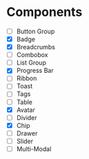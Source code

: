 # Components

- [ ] Button Group
- [x] Badge
- [x] Breadcrumbs
- [ ] Combobox
- [ ] List Group
- [x] Progress Bar
- [ ] Ribbon
- [ ] Toast
- [ ] Tags
- [ ] Table
- [x] Avatar
- [ ] Divider
- [x] Chip
- [ ] Drawer
- [ ] Slider
- [ ] Multi-Modal
